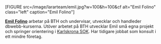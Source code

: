 [FIGURE src=/image/lararteam/emil.jpg?w=100&h=100&cf alt="Emil Folino" class="left" caption="Emil Folino"]

<a href=https://twitter.com/emilfolino rel=author><strong>Emil Folino</strong></a> arbetar på BTH och undervisar, utvecklar och handleder dbwebb-kurserna. Utöver arbetet på BTH utvecklar Emil små egna projekt och springer orientering i [Karlskrona SOK](http://idrottonline.se/karlskronasok). Har tidigare jobbat som konsult i ett mindre företag.
